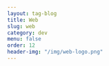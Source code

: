 ```yaml
---
layout: tag-blog
title: Web
slug: web
category: dev
menu: false
order: 12
header-img: "/img/web-logo.png"
---
```


